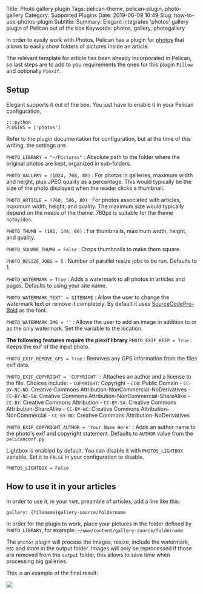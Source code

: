 Title: Photo gallery plugin
Tags: pelican-theme, pelican-plugin, photo-gallery
Category: Supported Plugins
Date: 2019-06-09 10:49
Slug: how-to-use-photos-plugin
Subtitle:
Summary: Elegant integrates 'photos' gallery plugin of Pelican  out of the box
Keywords: photos, gallery, photogallery

In order to easily work with Photos, Pelican has a plugin for [photos](https://github.com/getpelican/pelican-plugins/tree/master/photos) that allows to easily show folders of pictures inside an article.

The relevant template for article has been already incorporated in Pelican, so last steps are to add to you requirements the ones for this plugin `Pillow` and optionally `Piexif`.


## Setup

Elegant supports it out of the box. You just have to enable it in your Pelican
configuration,

    :::python
    PLUGINS = ['photos']

Refer to the plugin documentation for configuration, but at the time of this writing, the settings are:

`PHOTO_LIBRARY = "~/Pictures"`
:	Absolute path to the folder where the original photos are kept, organized in sub-folders.

`PHOTO_GALLERY = (1024, 768, 80)`
:	For photos in galleries, maximum width and height, plus JPEG quality as a percentage. This would typically be the size of the photo displayed when the reader clicks a thumbnail.

`PHOTO_ARTICLE = (760, 506, 80)`
:	For photos associated with articles, maximum width, height, and quality. The maximum size would typically depend on the needs of the theme. 760px is suitable for the theme `notmyidea`.

`PHOTO_THUMB = (192, 144, 60)`
:	For thumbnails, maximum width, height, and quality.

`PHOTO_SQUARE_THUMB = False`
:	Crops thumbnails to make them square.

`PHOTO_RESIZE_JOBS = 5`
: Number of parallel resize jobs to be run. Defaults to 1.

`PHOTO_WATERMARK = True`
: Adds a watermark to all photos in articles and pages. Defaults to using your site name.

`PHOTO_WATERMARK_TEXT' = SITENAME`
: Allow the user to change the watermark text or remove it completely. By default it uses [SourceCodePro-Bold](http://www.adobe.com/products/type/font-information/source-code-pro-readme.html) as the font.

`PHOTO_WATERMARK_IMG = ''`
: Allows the user to add an image in addition to or as the only watermark. Set the variable to the location.

**The following features require the piexif library**
`PHOTO_EXIF_KEEP = True`
: Keeps the exif of the input photo.

`PHOTO_EXIF_REMOVE_GPS = True`
: Removes any GPS information from the files exif data.

`PHOTO_EXIF_COPYRIGHT = 'COPYRIGHT'`
: Attaches an author and a license to the file. Choices include:
	- `COPYRIGHT`: Copyright
	- `CC0`: Public Domain
	- `CC-BY-NC-ND`: Creative Commons Attribution-NonCommercial-NoDerivatives
	- `CC-BY-NC-SA`: Creative Commons Attribution-NonCommercial-ShareAlike
	- `CC-BY`: Creative Commons Attribution
	- `CC-BY-SA`: Creative Commons Attribution-ShareAlike
	- `CC-BY-NC`: Creative Commons Attribution-NonCommercial
	- `CC-BY-ND`: Creative Commons Attribution-NoDerivatives

`PHOTO_EXIF_COPYRIGHT_AUTHOR = 'Your Name Here'`
: Adds an author name to the photo's exif and copyright statement. Defaults to `AUTHOR` value from the `pelicanconf.py`

Lightbox is enabled by default. You can disable it with `PHOTOS_LIGHTBOX` variable. Set it to `FALSE` in your configuration to disable.

```
PHOTOS_LIGHTBOX = False
```


## How to use it in your articles

In order to use it, in your `YAML` preamble of articles, add a line like this:

`gallery: {filename}gallery-source/foldername`

In order for the plugin to work, place your pictures in the folder defined by `PHOTO_LIBRARY`, for example:
`~/www/content/gallery-source/foldername`

The `photos` plugin will process the images, resize, include the watermark, etc and store in the output folder. Images will only be reprocessed if those are removed from the `output` folder, this allows to save time when processing big galleries.

This is an example of the final result:

![]({static}../images/photogallery.png)
